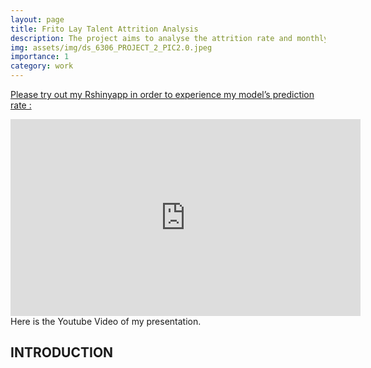 ```yaml
---
layout: page
title: Frito Lay Talent Attrition Analysis
description: The project aims to analyse the attrition rate and monthly income among employees in the United States.
img: assets/img/ds_6306_PROJECT_2_PIC2.0.jpeg
importance: 1
category: work
---
```



[Please try out my Rshinyapp in order to experience my model’s prediction rate :](https://oluwadamilolaowolabi.shinyapps.io/DS_6372_Project_2/)


<div class="row">
    <div class="col-sm mt-3 mt-md-0">
        <iframe width="560" height="315" src="https://youtu.be/hwyr3ZPVgIQ" frameborder="0" allowfullscreen></iframe>
    </div>
</div>
<div class="caption">
    Here is the Youtube Video of my presentation.
</div>




## INTRODUCTION
